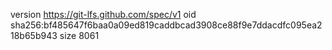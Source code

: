 version https://git-lfs.github.com/spec/v1
oid sha256:bf485647f6baa0a09ed819caddbcad3908ce88f9e7ddacdfc095ea218b65b943
size 8061
